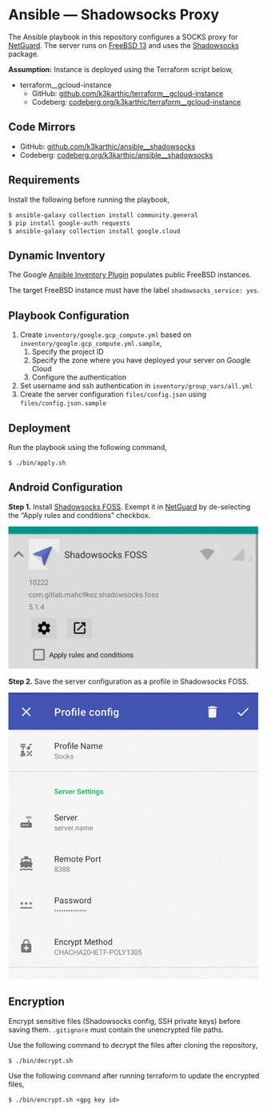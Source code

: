 # Ansible — Shadowsocks Proxy

The Ansible playbook in this repository configures a SOCKS proxy for [NetGuard](https://www.netguard.me/). The server runs on [FreeBSD 13](https://www.freebsd.org/) and uses the [Shadowsocks](https://shadowsocks.org/en/index.html) package.

**Assumption:** Instance is deployed using the Terraform script below,
- terraform__gcloud-instance
    - GitHub: [github.com/k3karthic/terraform__gcloud-instance](https://github.com/k3karthic/terraform__gcloud-instance)
    - Codeberg: [codeberg.org/k3karthic/terraform__gcloud-instance](https://codeberg.org/k3karthic/terraform__gcloud-instance)

## Code Mirrors

* GitHub: [github.com/k3karthic/ansible__shadowsocks](https://github.com/k3karthic/ansible__shadowsocks/)
* Codeberg: [codeberg.org/k3karthic/ansible__shadowsocks](https://codeberg.org/k3karthic/ansible__shadowsocks/)

## Requirements

Install the following before running the playbook,
```
$ ansible-galaxy collection install community.general
$ pip install google-auth requests
$ ansible-galaxy collection install google.cloud
```

## Dynamic Inventory

The Google [Ansible Inventory Plugin](https://docs.ansible.com/ansible/latest/collections/google/cloud/gcp_compute_inventory.html) populates public FreeBSD instances.

The target FreeBSD instance must have the label `shadowsocks_service: yes`.

## Playbook Configuration

1. Create `inventory/google.gcp_compute.yml` based on `inventory/google.gcp_compute.yml.sample`,
    1. Specify the project ID
    1. Specify the zone where you have deployed your server on Google Cloud
    1. Configure the authentication
1. Set username and ssh authentication in `inventory/group_vars/all.yml`
1. Create the server configuration `files/config.json` using `files/config.json.sample`

## Deployment

Run the playbook using the following command,
```
$ ./bin/apply.sh
```

## Android Configuration

**Step 1.** Install [Shadowsocks FOSS](https://www.f-droid.org/en/packages/com.gitlab.mahc9kez.shadowsocks.foss/). Exempt it in [NetGuard](https://f-droid.org/en/packages/eu.faircode.netguard/) by de-selecting the “Apply rules and conditions” checkbox.

<img src="resources/shadowsocks_screenshot.jpg" width="500" />

**Step 2.** Save the server configuration as a profile in Shadowsocks FOSS.

<img src="resources/netguard_screenshot.jpg" width="500" />

## Encryption

Encrypt sensitive files (Shadowsocks config, SSH private keys) before saving them. `.gitignore` must contain the unencrypted file paths.

Use the following command to decrypt the files after cloning the repository,

```
$ ./bin/decrypt.sh
```

Use the following command after running terraform to update the encrypted files,

```
$ ./bin/encrypt.sh <gpg key id>
```
